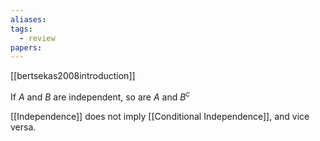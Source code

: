 ```yaml
---
aliases: 
tags:
  - review
papers:
---
```

[[bertsekas2008introduction]]

If $A$ and $B$ are independent, so are $A$ and $B^{c}$

[[Independence]] does not imply [[Conditional Independence]], and vice versa.